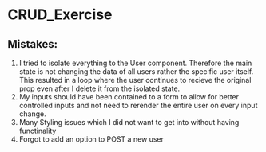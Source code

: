 # CRUD_Exercise

## Mistakes:

1. I tried to isolate everything to the User component. Therefore the main state is not changing the data of all users rather the specific user itself. This resulted in a loop where the user continues to recieve the original prop even after I delete it from the isolated state.
2. My inputs should have been contained to a form to allow for better controlled inputs and not need to rerender the entire user on every input change.
3. Many Styling issues which I did not want to get into without having functinality
4. Forgot to add an option to POST a new user
